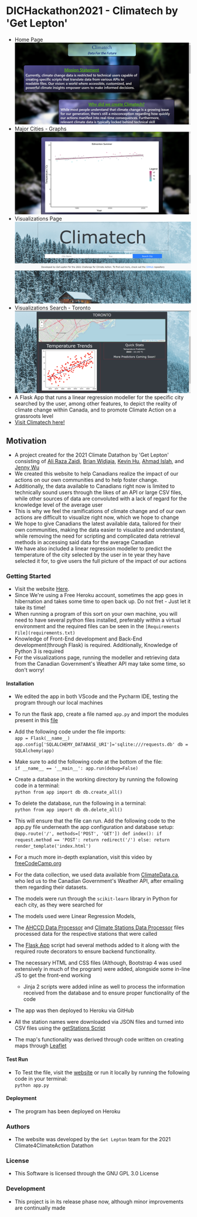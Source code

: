 # DICHackathon2021 - Climatech by 'Get Lepton'

- Home Page
![Home Page](Screenshots/HomePage.png)
- Major Cities - Graphs
![Major Cities - Graphs](Screenshots/HomePage2.png)
- Visualizations Page  
![Visualizations Page](Screenshots/VizPage1.png)
- Visualizations Search - Toronto  
![Visualizations Search - Toronto](Screenshots/VizPage2.png)
- A Flask App that runs a linear regression modeller for the specific city searched by the user, among other features, to
  depict the reality of climate change within Canada, and to promote Climate Action on a grassroots level
- [Visit Climatech here!](https://climatechdatathon.herokuapp.com/)

## Motivation
- A project created for the 2021 Climate Datathon by 'Get Lepton' consisting of [Ali Raza Zaidi](https://github.com/AliRZ-02),
  [Brian Widjaja](https://github.com/brianwidjaja), [Kevin Hu](https://github.com/kevinhu12), [Ahmad Islah](https://github.com/ahmadislah),
  and [Jenny Wu](https://github.com/JianiWu)
- We created this website to help Canadians realize the impact of our actions on our own communities and to help foster change.
- Additionally, the data available to Canadians right now is limited to technically sound users through the likes of an API or large CSV files,
	while other sources of data are convoluted with a lack of regard for the knowledge level of the average user
- This is why we feel the ramifications of climate change and of our own actions are difficult to visualize right now, which we hope to change
- We hope to give Canadians the latest available data, tailored for their own communities, making the data easier to visualize and understand, while removing the need for scripting and complicated data retrieval methods in accessing said data for the average Canadian
- We have also included a linear regression modeller to predict the temperature of the city selected by the user in te year they have selected it for, to give users the full picture of the impact of our actions

### Getting Started
- Visit the website [Here](https://climatechdatathon.herokuapp.com/).
- Since We're using a Free Heroku account, sometimes the app goes in hibernation and takes some 
time to open back up. Do not fret - Just let it take its time!
- When running a program of this sort on your own machine, you will need to have several python files installed, preferably
within a virtual environment and the required files can be seen in the `[Requirements File](requirements.txt)`
- Knowledge of Front-End development and Back-End development(through Flask) is required. Additionally, 
Knowledge of Python 3 is required
- For the visualizations page, running the modeller and retrieving data from the Canadian Government's Weather API may take some time, so don't worry!

#### Installation
- We edited the app in both VScode and the Pycharm IDE, testing the program through our local machines
- To run the flask app, create a file named `app.py` and import the modules present in this [file](app.py)
- Add the following code under the file imports:
\
`app = Flask(__name__)
app.config['SQLALCHEMY_DATABASE_URI']='sqlite:///requests.db'
db = SQLAlchemy(app)`

- Make sure to add the following code at the bottom of the file:
\
`if __name__ == '__main__':
	app.run(debug=False)`
- Create a database in the working directory by running the following code in a terminal:
\
`python
from app import db
db.create_all()`

- To delete the database, run the following in a terminal:
\
`python
from app import db
db.delete_all()`

- This will ensure that the file can run. Add the following code to the app.py file underneath 
the app configuration and database setup:
\
`@app.route('/', methods=['POST', 'GET'])
def index():
	if request.method == 'POST':
		return redirect('/')
	else:
		return render_template('index.html')`
  
- For a much more in-depth explanation, visit this video by [freeCodeCamp.org](https://www.youtube.com/watch?v=Z1RJmh_OqeA)
- For the data collection, we used data available from [ClimateData.ca](https://climatedata.ca/), who led us to the Canadian Government's Weather API, after emailing them regarding their datasets.
- The models were run through the `scikit-learn` library in Python for each city, as they were searched for
- The models used were Linear Regression Models,
- The [AHCCD Data Processor](static/getData.py) and [Climate Stations Data Processor](static/climateData.py) files processed data for the respective stations that were called
- The [Flask App](app.py) script had several methods added to it along with the required route decorators to ensure backend functionality. 
- The necessary HTML and CSS files (Although, Bootstrap 4 was used extensively in much of the program) were added, alongside some in-line JS to get the front-end working
	- Jinja 2 scripts were added inline as well to process the information received from the database and to ensure proper functionality of the code
- The app was then deployed to Heroku via GitHub
- All the station names were downloaded via JSON files and turned into CSV files using the [getStations Script](static/getStations.py)
- The map's functionality was derived through code written on creating maps through [Leaflet](https://maptimeboston.github.io/leaflet-intro/)

#### Test Run
- To Test the file, visit the [website](https://capredictor.herokuapp.com) or run it locally by running
the following code in your terminal:
\
`python app.py`

#### Deployment
- The program has been deployed on Heroku

### Authors
- The website was developed by the `Get Lepton` team for the 2021 Climate4ClimateAction Datathon 

### License
- This Software is licensed through the GNU GPL 3.0 License

### Development
- This project is in its release phase now, although minor improvements are continually made